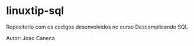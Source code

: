 # linuxtip-sql
Repositorio com os codigos desenvolvidos no curso Descomplicando SQL

Autor: Joao Caneca
